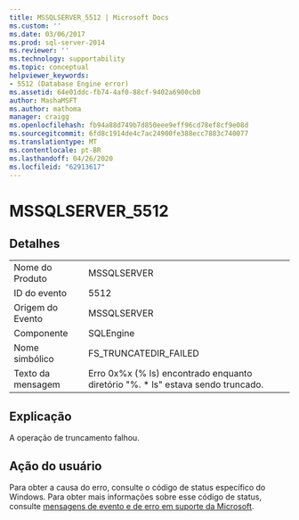 ```yaml
---
title: MSSQLSERVER_5512 | Microsoft Docs
ms.custom: ''
ms.date: 03/06/2017
ms.prod: sql-server-2014
ms.reviewer: ''
ms.technology: supportability
ms.topic: conceptual
helpviewer_keywords:
- 5512 (Database Engine error)
ms.assetid: 64e01ddc-fb74-4af0-88cf-9402a6900cb0
author: MashaMSFT
ms.author: mathoma
manager: craigg
ms.openlocfilehash: fb94a88d749b7d850eee9eff96cd78ef8cf9e08d
ms.sourcegitcommit: 6fd8c1914de4c7ac24900fe388ecc7883c740077
ms.translationtype: MT
ms.contentlocale: pt-BR
ms.lasthandoff: 04/26/2020
ms.locfileid: "62913617"
---
```

# <a name="mssqlserver_5512"></a>MSSQLSERVER_5512
    
## <a name="details"></a>Detalhes  
  
|||  
|-|-|  
|Nome do Produto|MSSQLSERVER|  
|ID do evento|5512|  
|Origem do Evento|MSSQLSERVER|  
|Componente|SQLEngine|  
|Nome simbólico|FS_TRUNCATEDIR_FAILED|  
|Texto da mensagem|Erro 0x%x (% ls) encontrado enquanto diretório "%. * ls" estava sendo truncado.|  
  
## <a name="explanation"></a>Explicação  
 A operação de truncamento falhou.  
  
## <a name="user-action"></a>Ação do usuário  
 Para obter a causa do erro, consulte o código de status específico do Windows. Para obter mais informações sobre esse código de status, consulte [mensagens de evento e de erro em suporte da Microsoft](https://support.microsoft.com/search?query=events%20and%20error%20messages).  
  
  
